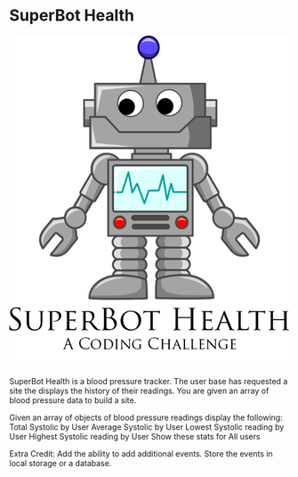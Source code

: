 # SuperBot Health

![image](https://github.com/elbiesmith/superbothealth/blob/main/img/robotLogo.png)


SuperBot Health is a blood pressure tracker. The user base has requested a site the displays the history of their readings. You are given an array of blood pressure data to build a site.

Given an array of objects of blood pressure readings display the following: Total Systolic by User Average Systolic by User Lowest Systolic reading by User Highest Systolic reading by User Show these stats for All users

Extra Credit: Add the ability to add additional events. Store the events in local storage or a database.
